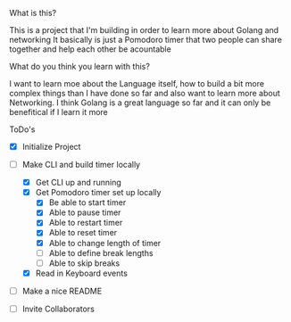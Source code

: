 
What is this?

This is a project that I'm building in order to learn more about Golang and networking
It basically is just a Pomodoro timer that two people can share together and help each other be acountable

What do you think you learn with this?

I want to learn moe about the Language itself, how to build a bit more complex things than I have done so far and
also want to learn more about Networking. 
I think Golang is a great language so far and it can only be benefitical if I learn it more


ToDo's

- [x] Initialize Project
- [ ] Make CLI and build timer locally
    - [x] Get CLI up and running
    - [x] Get Pomodoro timer set up locally 
        - [x] Be able to start timer
        - [x] Able to pause timer 
        - [x] Able to restart timer
        - [x] Able to reset timer
        - [x] Able to change length of timer 
        - [ ] Able to define break lengths 
        - [ ] Able to skip breaks 
    - [x] Read in Keyboard events
- [ ] Make a nice README
- [ ] Invite Collaborators

